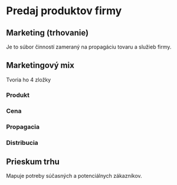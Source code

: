 # Predaj produktov firmy

## Marketing (trhovanie)

Je to súbor činností zameraný na propagáciu tovaru a služieb firmy.

## Marketingový mix

Tvoria ho 4 zložky

### Produkt

### Cena

### Propagacia

### Distribucia

## Prieskum trhu

Mapuje potreby súčasných a potenciálnych zákazníkov.
